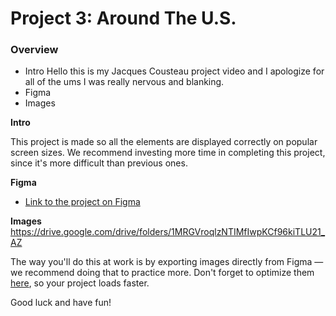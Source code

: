 # Project 3: Around The U.S.

### Overview

- Intro Hello this is my Jacques Cousteau project video and I apologize for all of the ums I was really nervous and blanking.
- Figma
- Images

**Intro**

This project is made so all the elements are displayed correctly on popular screen sizes. We recommend investing more time in completing this project, since it's more difficult than previous ones.

**Figma**

- [Link to the project on Figma](https://www.figma.com/file/ii4xxsJ0ghevUOcssTlHZv/Sprint-3%3A-Around-the-US?node-id=0%3A1)

**Images** https://drive.google.com/drive/folders/1MRGVroqlzNTIMfIwpKCf96kiTLU21_AZ

The way you'll do this at work is by exporting images directly from Figma — we recommend doing that to practice more. Don't forget to optimize them [here](https://tinypng.com/), so your project loads faster.

Good luck and have fun!
